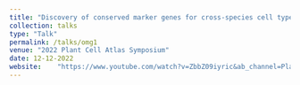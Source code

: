 ```yaml
---
title: "Discovery of conserved marker genes for cross-species cell type assignment by machine learning"
collection: talks
type: "Talk"
permalink: /talks/omg1
venue: "2022 Plant Cell Atlas Symposium"
date: 12-12-2022
website:	"https://www.youtube.com/watch?v=ZbbZ09iyric&ab_channel=PlantCellAtlas"
---
```


